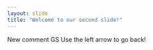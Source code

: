 ```yaml
---
layout: slide
title: "Welcome to our second slide!"
---
```

New comment GS
Use the left arrow to go back!
